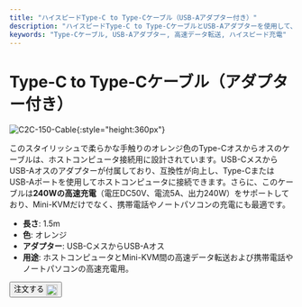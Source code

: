 ```yaml
---
title: "ハイスピードType-C to Type-Cケーブル（USB-Aアダプター付き）"
description: "ハイスピードType-C to Type-CケーブルとUSB-Aアダプターを使用して、迅速なデータ転送と充電を実現します。"
keywords: "Type-Cケーブル, USB-Aアダプター, 高速データ転送, ハイスピード充電"
---
```


# Type-C to Type-Cケーブル（アダプター付き）

![C2C-150-Cable](https://assets.openterface.com/images/product/part/OP-05-CABLE150-C2C.jpg){:style="height:360px"}

このスタイリッシュで柔らかな手触りのオレンジ色のType-Cオスからオスのケーブルは、ホストコンピュータ接続用に設計されています。USB-CメスからUSB-Aオスのアダプターが付属しており、互換性が向上し、Type-CまたはUSB-Aポートを使用してホストコンピュータに接続できます。さらに、このケーブルは**240Wの高速充電**（電圧DC50V、電流5A、出力240W）をサポートしており、Mini-KVMだけでなく、携帯電話やノートパソコンの充電にも最適です。

- **長さ**: 1.5m
- **色**: オレンジ
- **アダプター**: USB-CメスからUSB-Aオス
- **用途**: ホストコンピュータとMini-KVM間の高速データ転送および携帯電話やノートパソコンの高速充電用。

<button class="md-button" onclick="window.location.href='https://shop.techxartisan.com/products/type-c-cable-with-usb-a-adapter-1-5m-4-11ft-240w-fast-charging-data-transfer-usb2-0'"> 注文する <img src="/images/trademark/txa.svg" alt="TxA Shop" style="vertical-align: middle; height: 20px;"></button>
